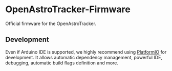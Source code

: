 # OpenAstroTracker-Firmware
Official firmware for the OpenAstroTracker.

## Development

Even if Arduino IDE is supported, we highly recommend using [PlatformIO](https://platformio.org/) for development. It allows automatic dependency management, powerful IDE, debugging, automatic build flags definition and more.
